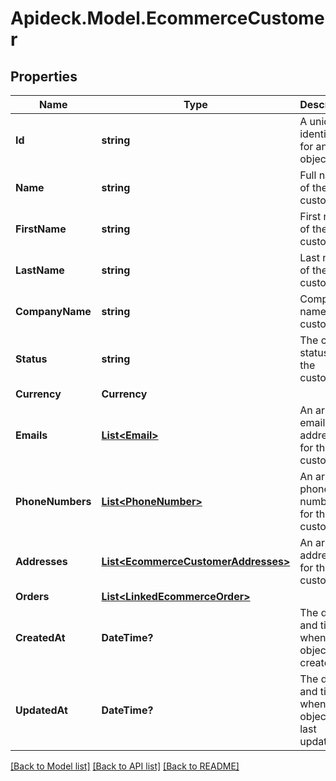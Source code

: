 # Apideck.Model.EcommerceCustomer

## Properties

Name | Type | Description | Notes
------------ | ------------- | ------------- | -------------
**Id** | **string** | A unique identifier for an object. | [readonly] 
**Name** | **string** | Full name of the customer | [optional] 
**FirstName** | **string** | First name of the customer | [optional] 
**LastName** | **string** | Last name of the customer | [optional] 
**CompanyName** | **string** | Company name of the customer | [optional] 
**Status** | **string** | The current status of the customer | [optional] 
**Currency** | **Currency** |  | [optional] 
**Emails** | [**List&lt;Email&gt;**](Email.md) | An array of email addresses for the customer. | [optional] 
**PhoneNumbers** | [**List&lt;PhoneNumber&gt;**](PhoneNumber.md) | An array of phone numbers for the customer. | [optional] 
**Addresses** | [**List&lt;EcommerceCustomerAddresses&gt;**](EcommerceCustomerAddresses.md) | An array of addresses for the customer. | [optional] 
**Orders** | [**List&lt;LinkedEcommerceOrder&gt;**](LinkedEcommerceOrder.md) |  | [optional] 
**CreatedAt** | **DateTime?** | The date and time when the object was created. | [optional] [readonly] 
**UpdatedAt** | **DateTime?** | The date and time when the object was last updated. | [optional] [readonly] 

[[Back to Model list]](../README.md#documentation-for-models) [[Back to API list]](../README.md#documentation-for-api-endpoints) [[Back to README]](../README.md)

